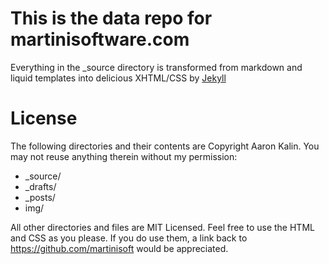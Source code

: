 # This is the data repo for martinisoftware.com

Everything in the \_source directory is transformed from markdown and liquid templates into delicious XHTML/CSS by [Jekyll](https://github.com/mojombo/jekyll)

# License

The following directories and their contents are Copyright Aaron Kalin. You may not reuse anything therein without my permission:

* \_source/
* \_drafts/
* \_posts/
* img/

All other directories and files are MIT Licensed. Feel free to use the HTML and CSS as you please. If you do use them, a link back to https://github.com/martinisoft would be appreciated.
